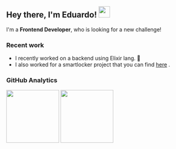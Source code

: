 ## Hey there, I'm Eduardo! <img src= "https://user-images.githubusercontent.com/26300784/170683899-22b62921-40db-4631-822b-8de922e6ae16.gif" width ="30" >



I'm a **Frontend Developer**, who is looking for a new challenge!

### Recent work
- I recently worked on a backend using Elixir lang. 🧪
- I also worked for a smartlocker project that you can find [here](https://gitlab.com/oz_wonderland/py-locker) .


### GitHub Analytics

<p align="left">
  <img height="140em"  src= "https://github-readme-stats.vercel.app/api?username=Edix96&show_icons=true&theme=tokyonight">
  <img height="140em"  src= "https://github-readme-stats.vercel.app/api/top-langs/?username=Edix96&show_icons=true&theme=tokyonight&layout=compact">
</p>

<!---
Edix96/Edix96 is a ✨ special ✨ repository because its `README.md` (this file) appears on your GitHub profile.
You can click the Preview link to take a look at your changes.
--->
